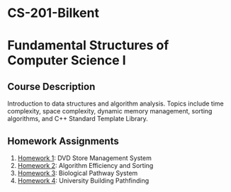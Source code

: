 # CS-201-Bilkent
# Fundamental Structures of Computer Science I

## Course Description
Introduction to data structures and algorithm analysis. Topics include time complexity, space complexity, dynamic memory management, sorting algorithms, and C++ Standard Template Library.

## Homework Assignments
1. [Homework 1](Hw1/README.md): DVD Store Management System
2. [Homework 2](Hw2/README.md): Algorithm Efficiency and Sorting
3. [Homework 3](Hw3/README.md): Biological Pathway System
4. [Homework 4](Hw4/README.md): University Building Pathfinding

